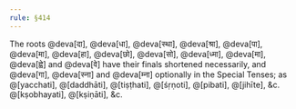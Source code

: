 ```yaml
---
rule: §414
---
```


The roots @deva[दा], @deva[धा], @deva[स्था], @deva[श्रा], @deva[पा], @deva[मा], @deva[हा], @deva[छो], @deva[सो], @deva[ध्मा], @deva[मा], @deva[ह्वे] and @deva[वे] have their finals shortened necessarily, and @deva[गा], @deva[स्ना] and @deva[म्ना] optionally in the Special Tenses; as @[yacchati], @[daddhāti], @[tiṣṭhati], @[śṛṇoti], @[pibati], @[jihīte], &c. @[kṣobhayati], @[kṣiṇāti], &c.